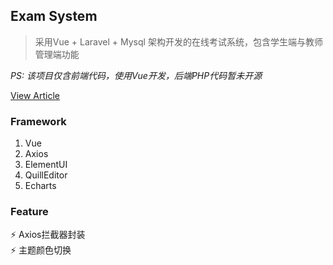 ## Exam System

> 采用Vue + Laravel + Mysql 架构开发的在线考试系统，包含学生端与教师管理端功能

*PS: 该项目仅含前端代码，使用Vue开发，后端PHP代码暂未开源*

[View Article](http://www.kongfandong.cn/blog/design-of-exam-system/)

### Framework
1. Vue
2. Axios
3. ElementUI
4. QuillEditor
5. Echarts

### Feature
⚡ Axios拦截器封装  
⚡ 主题颜色切换

